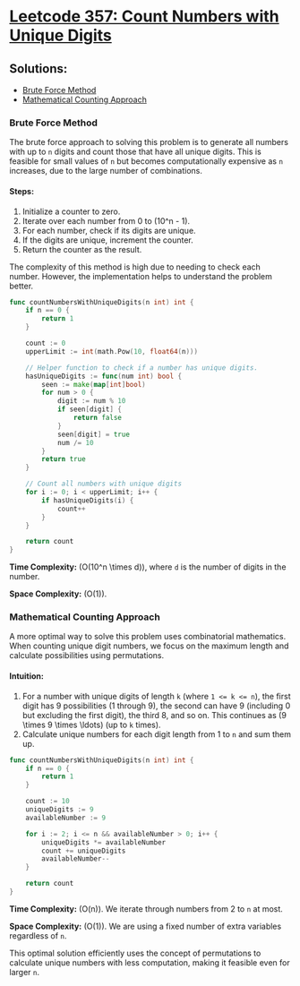 # [Leetcode 357: Count Numbers with Unique Digits](https://leetcode.com/problems/count-numbers-with-unique-digits/)

## Solutions:
- [Brute Force Method](#brute-force-method)
- [Mathematical Counting Approach](#mathematical-counting-approach)

### Brute Force Method
The brute force approach to solving this problem is to generate all numbers with up to `n` digits and count those that have all unique digits. This is feasible for small values of `n` but becomes computationally expensive as `n` increases, due to the large number of combinations.

#### Steps:
1. Initialize a counter to zero.
2. Iterate over each number from 0 to \(10^n - 1\).
3. For each number, check if its digits are unique.
4. If the digits are unique, increment the counter.
5. Return the counter as the result.

The complexity of this method is high due to needing to check each number. However, the implementation helps to understand the problem better.

```go
func countNumbersWithUniqueDigits(n int) int {
    if n == 0 {
        return 1
    }

    count := 0
    upperLimit := int(math.Pow(10, float64(n)))

    // Helper function to check if a number has unique digits.
    hasUniqueDigits := func(num int) bool {
        seen := make(map[int]bool)
        for num > 0 {
            digit := num % 10
            if seen[digit] {
                return false
            }
            seen[digit] = true
            num /= 10
        }
        return true
    }

    // Count all numbers with unique digits
    for i := 0; i < upperLimit; i++ {
        if hasUniqueDigits(i) {
            count++
        }
    }

    return count
}
```

**Time Complexity:** \(O(10^n \times d)\), where `d` is the number of digits in the number.

**Space Complexity:** \(O(1)\).


### Mathematical Counting Approach
A more optimal way to solve this problem uses combinatorial mathematics. When counting unique digit numbers, we focus on the maximum length and calculate possibilities using permutations.

#### Intuition:
1. For a number with unique digits of length `k` (where `1 <= k <= n`), the first digit has 9 possibilities (1 through 9), the second can have 9 (including 0 but excluding the first digit), the third 8, and so on. This continues as \(9 \times 9 \times \ldots\) (up to `k` times).
2. Calculate unique numbers for each digit length from 1 to `n` and sum them up.

```go
func countNumbersWithUniqueDigits(n int) int {
    if n == 0 {
        return 1
    }

    count := 10
    uniqueDigits := 9
    availableNumber := 9

    for i := 2; i <= n && availableNumber > 0; i++ {
        uniqueDigits *= availableNumber
        count += uniqueDigits
        availableNumber--
    }

    return count
}
```

**Time Complexity:** \(O(n)\). We iterate through numbers from 2 to `n` at most.

**Space Complexity:** \(O(1)\). We are using a fixed number of extra variables regardless of `n`.

This optimal solution efficiently uses the concept of permutations to calculate unique numbers with less computation, making it feasible even for larger `n`.

